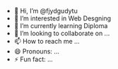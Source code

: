 - 👋 Hi, I’m @fjydgudytu
- 👀 I’m interested in Web Desgning
- 🌱 I’m currently learning Diploma
- 💞️ I’m looking to collaborate on ...
- 📫 How to reach me ...
- 😄 Pronouns: ...
- ⚡ Fun fact: ...

<!---
fjydgudytu/fjydgudytu is a ✨ special ✨ repository because its `README.md` (this file) appears on your GitHub profile.
You can click the Preview link to take a look at your changes.
--->
